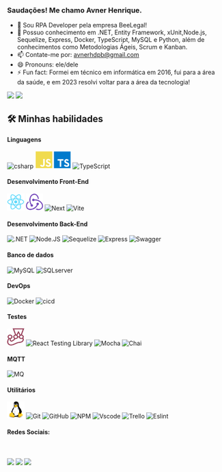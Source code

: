 ### Saudações! Me chamo Avner Henrique.

- 🔭 Sou RPA Developer pela empresa BeeLegal!
- 🌱 Possuo conhecimento em .NET, Entity Framework, xUnit,Node.js, Sequelize, Express, Docker, TypeScript, MySQL e Python, além de conhecimentos como Metodologias Ágeis, Scrum e Kanban.
- 📫 Contate-me por: avnerhdpb@gmail.com
- 😄 Pronouns: ele/dele
- ⚡ Fun fact: Formei em técnico em informática em 2016, fui para a área da saúde, e em 2023 resolvi voltar para a área da tecnologia!

<div>
  <img height='180em' src='https://github-readme-stats.vercel.app/api?username=henriqueAvner&show_icons=true&theme=merko' />
  <img height='180em' src='https://github-readme-stats.vercel.app/api/top-langs/?username=henriqueAvner&show_icons=true&theme=merko'/>
  </div>
  <div>
  <h2>🛠️ Minhas habilidades</h2>
  <div>
    <h4>Linguagens</h4>
    <img titl="Csharp" alt="csharp" height="45" width="45" src="https://user-images.githubusercontent.com/25181517/121405384-444d7300-c95d-11eb-959f-913020d3bf90.png"/>
    <img title="JavaScript" alt="JavaScript" height="40" width="40" src="https://raw.githubusercontent.com/devicons/devicon/master/icons/javascript/javascript-plain.svg" />
    <img title="TypeScript" alt="TypeScript" height="40" width="40" src="https://raw.githubusercontent.com/devicons/devicon/master/icons/typescript/typescript-original.svg" />
    <img title="TypeScript" alt="TypeScript" height="40" width="40" src="https://user-images.githubusercontent.com/25181517/183423507-c056a6f9-1ba8-4312-a350-19bcbc5a8697.png" />
    
    
  </div>
  <div>
    <h4>Desenvolvimento Front-End</h4>
    <img title="React" alt="React" height="40" width="40" src="https://raw.githubusercontent.com/devicons/devicon/master/icons/react/react-original.svg" />
    <img title="Redux" alt="Redux" height="40" width="40" src="https://raw.githubusercontent.com/devicons/devicon/master/icons/redux/redux-original.svg" />
    <img title="Next" alt="Next" height="40" width="40" src="https://github.com/marwin1991/profile-technology-icons/assets/136815194/5f8c622c-c217-4649-b0a9-7e0ee24bd704" />
    <img title="Vite" alt="Vite" height="40" width="40" src="https://github-production-user-asset-6210df.s3.amazonaws.com/62091613/261395532-b40892ef-efb8-4b0e-a6b5-d1cfc2f3fc35.png" />
    
  </div>
  <div>
    <h4>Desenvolvimento Back-End</h4>
    <img title=".NET" alt=".NET" height="40" width="40" src="https://user-images.githubusercontent.com/25181517/121405754-b4f48f80-c95d-11eb-8893-fc325bde617f.png" />
    <img title="Node.JS" alt="Node.JS" height="40" width="40" src="https://cdn.jsdelivr.net/gh/devicons/devicon/icons/nodejs/nodejs-original.svg" />
    <img title="Sequelize" alt="Sequelize" height="40" width="40" src="https://cdn.jsdelivr.net/gh/devicons/devicon/icons/sequelize/sequelize-original.svg" />
    <img title="Express" alt="Express" height="40" width="40" src="https://user-images.githubusercontent.com/25181517/183859966-a3462d8d-1bc7-4880-b353-e2cbed900ed6.png" />
    <img title="Swagger" alt="Swagger" height="40" width="40" src="https://user-images.githubusercontent.com/25181517/186711335-a3729606-5a78-4496-9a36-06efcc74f800.png" />
  </div>
  <div>
    <h4>Banco de dados</h4>
    <img title="MySQL" alt="MySQL" height="40" width="40" src="https://cdn.jsdelivr.net/gh/devicons/devicon/icons/mysql/mysql-original.svg" />
    <img title="SQLserver" alt="SQLserver" height="40" width="40" src="https://github.com/marwin1991/profile-technology-icons/assets/19180175/3b371807-db7c-45b4-8720-c0cfc901680a" />
  </div>
  <div>
    <h4>DevOps</h4>
      <img title="Docker" alt="Docker" height="40" width="40" src="https://user-images.githubusercontent.com/25181517/117207330-263ba280-adf4-11eb-9b97-0ac5b40bc3be.png" />
      <img title="cicd" alt="cicd" height="40" width="40" src="https://user-images.githubusercontent.com/25181517/183868728-b2e11072-00a5-47e2-8a4e-4ebbb2b8c554.png" />
    </div>
    <div>
    <h4>Testes</h4>
      <img title="Jest" alt="Jest" height="40" width="40" src="https://raw.githubusercontent.com/devicons/devicon/master/icons/jest/jest-plain.svg" />
      <img title="React Testing Library" alt="React Testing Library" width="40" height="40" src="https://testing-library.com/img/logo-large.png" />
      <img title="Mocha" alt="Mocha" height="40" width="40" src="https://user-images.githubusercontent.com/25181517/201476630-f47cfff6-fdee-4ee1-9092-1793b71b1ca3.png" />
      <img title="Chai" alt="Chai" height="40" width="40" src="https://user-images.githubusercontent.com/25181517/201476472-d2f5f644-cfc9-43e5-96d3-c8f40f18b5cb.png" />
    </div>
    <div> 
      <h4>MQTT</h4>
       <img title="MQ" alt="MQ" width="40" height="40" src="https://github.com/marwin1991/profile-technology-icons/assets/136815194/50342602-8025-4030-b492-550f2eaa4073" />
    </div>
    
  <div>
    <h4>Utilitários</h4>
    <img title="Linux" alt="Linux" width="40" height="40" src="https://raw.githubusercontent.com/devicons/devicon/master/icons/linux/linux-original.svg" />
    <img title="Git" alt="Git" height="40" width="40" src="https://cdn.jsdelivr.net/gh/devicons/devicon/icons/git/git-original.svg" />
    <img title="GitHub" alt="GitHub" height="40" width="40" src="https://cdn.jsdelivr.net/gh/devicons/devicon/icons/github/github-original.svg" />
    <img title="NPM" alt="NPM" height="40" width="40" src="https://cdn.jsdelivr.net/gh/devicons/devicon/icons/npm/npm-original-wordmark.svg" />
    <img title="Vscode" alt="Vscode" height="40" width="40" src="https://cdn.jsdelivr.net/gh/devicons/devicon/icons/vscode/vscode-original.svg" />
    <img title="Trello" alt="Trello" height="40" width="40" src="https://cdn.jsdelivr.net/gh/devicons/devicon/icons/trello/trello-plain.svg" />
    <img title="Eslint" alt="Eslint" height="40" width="40" src="https://cdn.jsdelivr.net/gh/devicons/devicon/icons/eslint/eslint-original.svg" />
  </div>
</div>
   <h4>Redes Sociais:</h4>
  <div style='display: inline-block'><br><br>
  <a href="https://instagram.com/avner_h" target="_blank"><img src="https://img.shields.io/badge/-Instagram-%23E4405F?style=for-the-badge&logo=instagram&logoColor=white" target="_blank"></a>
 	<a href="https://www.twitch.tv/chocoavner" target="_blank"><img src="https://img.shields.io/badge/Twitch-9146FF?style=for-the-badge&logo=twitch&logoColor=white" target="_blank"></a>
  <a href="https://www.linkedin.com/in/avner-brito-80308b139/" target="_blank"><img src="https://img.shields.io/badge/-LinkedIn-%230077B5?style=for-the-badge&logo=linkedin&logoColor=white" target="_blank"></a> 
</div>
